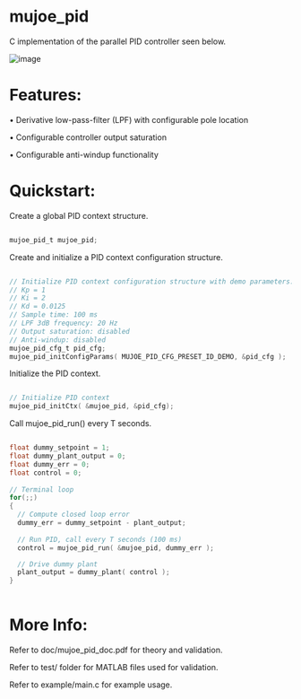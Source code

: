 # mujoe_pid

C implementation of the parallel PID controller seen below.

![image](https://user-images.githubusercontent.com/5027131/207207963-31fcee08-4749-472e-8301-ce9d362680ca.png)


# Features:

• Derivative low-pass-filter (LPF) with configurable pole location

• Configurable controller output saturation

• Configurable anti-windup functionality


# Quickstart:

Create a global PID context structure.

```c

mujoe_pid_t mujoe_pid;

```

Create and initialize a PID context configuration structure.

```c

// Initialize PID context configuration structure with demo parameters:
// Kp = 1
// Ki = 2
// Kd = 0.0125
// Sample time: 100 ms
// LPF 3dB frequency: 20 Hz
// Output saturation: disabled
// Anti-windup: disabled
mujoe_pid_cfg_t pid_cfg;
mujoe_pid_initConfigParams( MUJOE_PID_CFG_PRESET_ID_DEMO, &pid_cfg );

```

Initialize the PID context.

```c

// Initialize PID context
mujoe_pid_initCtx( &mujoe_pid, &pid_cfg);

```

    
Call mujoe_pid_run() every T seconds.

```c

float dummy_setpoint = 1;
float dummy_plant_output = 0;
float dummy_err = 0;
float control = 0;
	
// Terminal loop
for(;;)
{
  // Compute closed loop error
  dummy_err = dummy_setpoint - plant_output;
		
  // Run PID, call every T seconds (100 ms)
  control = mujoe_pid_run( &mujoe_pid, dummy_err );

  // Drive dummy plant
  plant_output = dummy_plant( control );
}
  
```

# More Info:

Refer to doc/mujoe_pid_doc.pdf for theory and validation.

Refer to test/ folder for MATLAB  files used for validation.

Refer to example/main.c for example usage.

